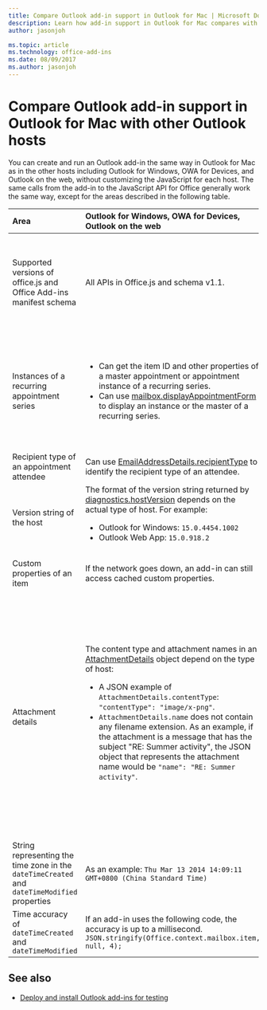 ```yaml
---
title: Compare Outlook add-in support in Outlook for Mac | Microsoft Docs
description: Learn how add-in support in Outlook for Mac compares with other Outlook hosts.
author: jasonjoh

ms.topic: article
ms.technology: office-add-ins
ms.date: 08/09/2017
ms.author: jasonjoh
---
```


# Compare Outlook add-in support in Outlook for Mac with other Outlook hosts

You can create and run an Outlook add-in the same way in Outlook for Mac as in the other hosts including Outlook for Windows, OWA for Devices, and Outlook on the web, without customizing the JavaScript for each host. The same calls from the add-in to the JavaScript API for Office generally work the same way, except for the areas described in the following table.

| Area | Outlook for Windows, OWA for Devices, Outlook on the web | Outlook for Mac |
|:-----|:-----|:-----|
| Supported versions of office.js and Office Add-ins manifest schema | All APIs in Office.js and schema v1.1. | <ul><li>Supports requirement sets 1.0, 1.1, 1.2, 1.3, and 1.4</li><li>Schema v1.1.</li></ul>**Note:** Outlook for Mac does not support saving a meeting. The `saveAsync` method will fail when called from a meeting in compose mode. |
| Instances of a recurring appointment series | <ul><li>Can get the item ID and other properties of a master appointment or appointment instance of a recurring series.</li><li>Can use [mailbox.displayAppointmentForm](https://dev.office.com/reference/add-ins/outlook/1.5/Office.context.mailbox?product=outlook&version=v1.5#displayappointmentformitemid) to display an instance or the master of a recurring series.</li></ul> | <ul><li>Can get the item ID and other properties of the master appointment, but not those of an instance of a recurring series.</li><li>Can display the master appointment of a recurring series. Without the item ID, cannot display an instance of a recurring series.</li></ul> |
| Recipient type of an appointment attendee | Can use [EmailAddressDetails.recipientType](https://dev.office.com/reference/add-ins/outlook/1.5/simple-types?product=outlook&version=v1.5) to identify the recipient type of an attendee. | `EmailAddressDetails.recipientType` returns `undefined` for appointment attendees. |
| Version string of the host | The format of the version string returned by [diagnostics.hostVersion](https://dev.office.com/reference/add-ins/outlook/1.5/Office.context.mailbox.diagnostics?product=outlook&version=v1.5) depends on the actual type of host. For example:<ul><li>Outlook for Windows: `15.0.4454.1002`</li><li>Outlook Web App: `15.0.918.2`</li></ul> |A n example of the version string returned by `Diagnostics.hostVersion` on Outlook for Mac: `15.0 (140325)` |
| Custom properties of an item | If the network goes down, an add-in can still access cached custom properties. | Because Outlook for Mac does not cache custom properties, if the network goes down, add-ins would not be able to access them. |
| Attachment details | The content type and attachment names in an [AttachmentDetails](https://dev.office.com/reference/add-ins/outlook/1.5/simple-types?product=outlook&version=v1.5) object depend on the type of host:<ul><li>A JSON example of `AttachmentDetails.contentType`: `"contentType": "image/x-png"`. </li><li>`AttachmentDetails.name` does not contain any filename extension. As an example, if the attachment is a message that has the subject "RE: Summer activity", the JSON object that represents the attachment name would be `"name": "RE: Summer activity"`.</li></ul> | <ul><li>A JSON example of `AttachmentDetails.contentType`: `"contentType" "image/png"`</li><li>`AttachmentDetails.name` always includes a filename extension. Attachments that are mail items have a .eml extension, and appointments have a .ics extension. As an example, if an attachment is an email with the subject "RE: Summer activity", the JSON object that represents the attachment name would be `"name": "RE: Summer activity.eml"`.<p>**Note:** If a file is programmatically attached (e.g through an add-in) without an extension then the `AttachmentDetails.name`  will not contain the extension as part of filename.</p></li></ul> |
| String representing the time zone in the `dateTimeCreated` and `dateTimeModified` properties |As an example: `Thu Mar 13 2014 14:09:11 GMT+0800 (China Standard Time)` | As an example: `Thu Mar 13 2014 14:09:11 GMT+0800 (CST)` |
| Time accuracy of `dateTimeCreated` and `dateTimeModified` | If an add-in uses the following code, the accuracy is up to a millisecond.<br/>`JSON.stringify(Office.context.mailbox.item, null, 4);`| The accuracy is up to only a second. |

## See also

- [Deploy and install Outlook add-ins for testing](testing-and-tips.md)